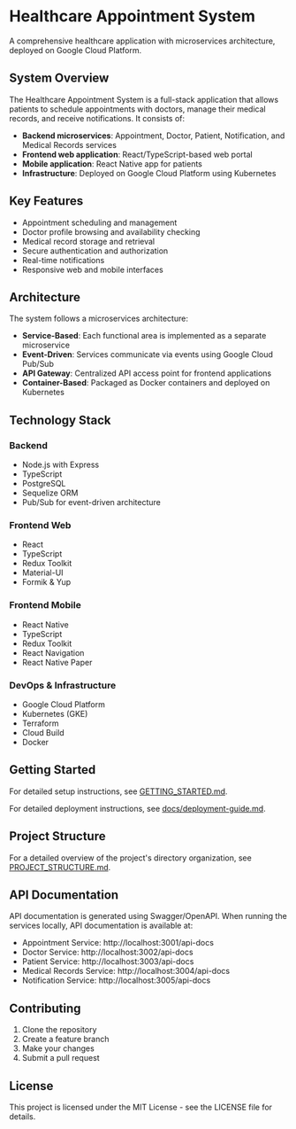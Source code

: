 # Healthcare Appointment System

A comprehensive healthcare application with microservices architecture, deployed on Google Cloud Platform.

## System Overview

The Healthcare Appointment System is a full-stack application that allows patients to schedule appointments with doctors, manage their medical records, and receive notifications. It consists of:

- **Backend microservices**: Appointment, Doctor, Patient, Notification, and Medical Records services
- **Frontend web application**: React/TypeScript-based web portal
- **Mobile application**: React Native app for patients
- **Infrastructure**: Deployed on Google Cloud Platform using Kubernetes

## Key Features

- Appointment scheduling and management
- Doctor profile browsing and availability checking
- Medical record storage and retrieval
- Secure authentication and authorization
- Real-time notifications
- Responsive web and mobile interfaces

## Architecture

The system follows a microservices architecture:

- **Service-Based**: Each functional area is implemented as a separate microservice
- **Event-Driven**: Services communicate via events using Google Cloud Pub/Sub
- **API Gateway**: Centralized API access point for frontend applications
- **Container-Based**: Packaged as Docker containers and deployed on Kubernetes

## Technology Stack

### Backend
- Node.js with Express
- TypeScript
- PostgreSQL
- Sequelize ORM
- Pub/Sub for event-driven architecture

### Frontend Web
- React
- TypeScript
- Redux Toolkit
- Material-UI
- Formik & Yup

### Frontend Mobile
- React Native
- TypeScript
- Redux Toolkit
- React Navigation
- React Native Paper

### DevOps & Infrastructure
- Google Cloud Platform
- Kubernetes (GKE)
- Terraform
- Cloud Build
- Docker

## Getting Started

For detailed setup instructions, see [GETTING_STARTED.md](./GETTING_STARTED.md).

For detailed deployment instructions, see [docs/deployment-guide.md](./docs/deployment-guide.md).

## Project Structure

For a detailed overview of the project's directory organization, see [PROJECT_STRUCTURE.md](./PROJECT_STRUCTURE.md).

## API Documentation

API documentation is generated using Swagger/OpenAPI. When running the services locally, API documentation is available at:

- Appointment Service: http://localhost:3001/api-docs
- Doctor Service: http://localhost:3002/api-docs
- Patient Service: http://localhost:3003/api-docs
- Medical Records Service: http://localhost:3004/api-docs
- Notification Service: http://localhost:3005/api-docs

## Contributing

1. Clone the repository
2. Create a feature branch
3. Make your changes
4. Submit a pull request

## License

This project is licensed under the MIT License - see the LICENSE file for details. 